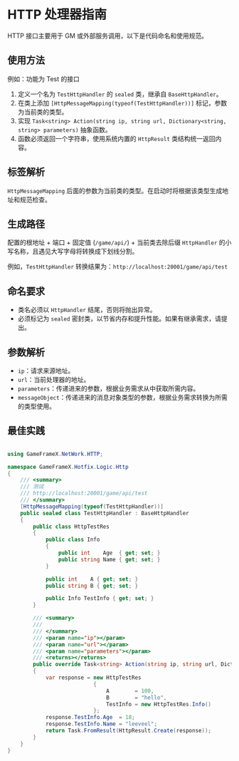 # HTTP 处理器指南

HTTP 接口主要用于 GM 或外部服务调用，以下是代码命名和使用规范。

## 使用方法

例如：功能为 Test 的接口

1. 定义一个名为 `TestHttpHandler` 的 `sealed` 类，继承自 `BaseHttpHandler`。
2. 在类上添加 `[HttpMessageMapping(typeof(TestHttpHandler))]` 标记，参数为当前类的类型。
3. 实现 `Task<string> Action(string ip, string url, Dictionary<string, string> parameters)` 抽象函数。
4. 函数必须返回一个字符串，使用系统内置的 `HttpResult` 类结构统一返回内容。

## 标签解析

`HttpMessageMapping` 后面的参数为当前类的类型。在启动时将根据该类型生成地址和规范检查。

## 生成路径

配置的根地址 + 端口 + 固定值 (`/game/api/`) + 当前类去除后缀 `HttpHandler` 的小写名称，且遇见大写字母将转换成下划线分割。

例如，`TestHttpHandler` 转换结果为：`http://localhost:20001/game/api/test`

## 命名要求

- 类名必须以 `HttpHandler` 结尾，否则将抛出异常。
- 必须标记为 `sealed` 密封类，以节省内存和提升性能。如果有继承需求，请提出。

## 参数解析

- `ip`：请求来源地址。
- `url`：当前处理器的地址。
- `parameters`：传递进来的参数，根据业务需求从中获取所需内容。
- `messageObject`：传递进来的消息对象类型的参数，根据业务需求转换为所需的类型使用。

## 最佳实践

```cs

using GameFrameX.NetWork.HTTP;

namespace GameFrameX.Hotfix.Logic.Http
{
    /// <summary>
    /// 测试
    /// http://localhost:20001/game/api/test
    /// </summary>
    [HttpMessageMapping(typeof(TestHttpHandler))]
    public sealed class TestHttpHandler : BaseHttpHandler
    {
        public class HttpTestRes
        {
            public class Info
            {
                public int    Age  { get; set; }
                public string Name { get; set; }
            }

            public int    A { get; set; }
            public string B { get; set; }

            public Info TestInfo { get; set; }
        }

        /// <summary>
        /// 
        /// </summary>
        /// <param name="ip"></param>
        /// <param name="url"></param>
        /// <param name="parameters"></param>
        /// <returns></returns>
        public override Task<string> Action(string ip, string url, Dictionary<string, string> parameters)
        {
            var response = new HttpTestRes
                           {
                               A        = 100,
                               B        = "hello",
                               TestInfo = new HttpTestRes.Info()
                           };
            response.TestInfo.Age  = 18;
            response.TestInfo.Name = "leeveel";
            return Task.FromResult(HttpResult.Create(response));
        }
    }
}

```
